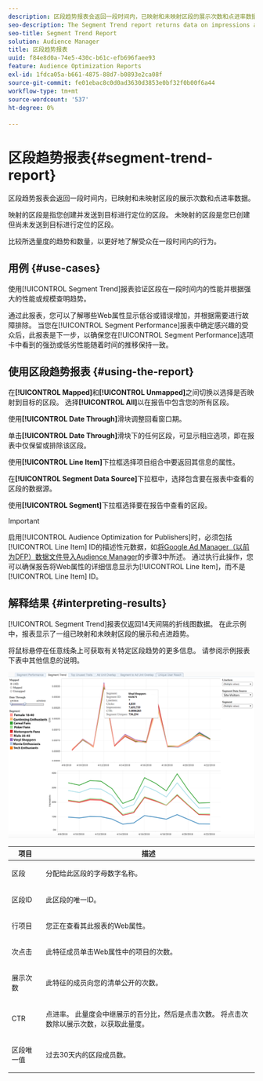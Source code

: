 ```yaml
---
description: 区段趋势报表会返回一段时间内，已映射和未映射区段的展示次数和点进率数据。 映射的区段是指您创建并发送到目标进行定位的区段。 未映射的区段是您已创建但尚未发送到目标进行定位的区段。 比较所选量度的趋势和数量，以更好地了解受众在一段时间内的行为。
seo-description: The Segment Trend report returns data on impressions and click-through rates of mapped and unmapped segments over time. A mapped segment is a segment you create and send to a destination for targeting. An unmapped segment is a segment that you've created but have not sent to a destination for targeting. Compare trends and volume for your selected metrics to get a better picture of how your audiences behave over time.
seo-title: Segment Trend Report
solution: Audience Manager
title: 区段趋势报表
uuid: f84e8d0a-74e5-430c-b61c-efb696faee93
feature: Audience Optimization Reports
exl-id: 1fdca05a-b661-4875-88d7-b0893e2ca08f
source-git-commit: fe01ebac8c0d0ad3630d3853e0bf32f0b00f6a44
workflow-type: tm+mt
source-wordcount: '537'
ht-degree: 0%

---
```


# 区段趋势报表{#segment-trend-report}

区段趋势报表会返回一段时间内，已映射和未映射区段的展示次数和点进率数据。

映射的区段是指您创建并发送到目标进行定位的区段。 未映射的区段是您已创建但尚未发送到目标进行定位的区段。

比较所选量度的趋势和数量，以更好地了解受众在一段时间内的行为。

## 用例 {#use-cases}

使用[!UICONTROL Segment Trend]报表验证区段在一段时间内的性能并根据强大的性能或规模查明趋势。

通过此报表，您可以了解哪些Web属性显示低谷或错误增加，并根据需要进行故障排除。 当您在[!UICONTROL Segment Performance]报表中确定感兴趣的受众后，此报表是下一步，以确保您在[!UICONTROL Segment Performance]选项卡中看到的强劲或低劣性能随着时间的推移保持一致。

## 使用区段趋势报表 {#using-the-report}

在&#x200B;**[!UICONTROL Mapped]**&#x200B;和&#x200B;**[!UICONTROL Unmapped]**&#x200B;之间切换以选择是否映射到目标的区段。 选择&#x200B;**[!UICONTROL All]**&#x200B;以在报告中包含您的所有区段。

使用&#x200B;**[!UICONTROL Date Through]**&#x200B;滑块调整回看窗口期。

单击&#x200B;**[!UICONTROL Date Through]**&#x200B;滑块下的任何区段，可显示相应选项，即在报表中仅保留或排除该区段。

使用&#x200B;**[!UICONTROL Line Item]**&#x200B;下拉框选择项目组合中要返回其信息的属性。

在&#x200B;**[!UICONTROL Segment Data Source]**&#x200B;下拉框中，选择包含要在报表中查看的区段的数据源。

使用&#x200B;**[!UICONTROL Segment]**&#x200B;下拉框选择要在报告中查看的区段。

>[!IMPORTANT]
>
>启用[!UICONTROL Audience Optimization for Publishers]时，必须包括[!UICONTROL Line Item] ID的描述性元数据，如[将Google Ad Manager（以前为DFP）数据文件导入Audience Manager](../../../reporting/audience-optimization-reports/aor-publishers/import-dfp.md)的步骤3中所述。 通过执行此操作，您可以确保报告将Web属性的详细信息显示为[!UICONTROL Line Item]，而不是[!UICONTROL Line Item] ID。

## 解释结果 {#interpreting-results}

[!UICONTROL Segment Trend]报表仅返回14天间隔的折线图数据。 在此示例中，报表显示了一组已映射和未映射区段的展示和点进趋势。

将鼠标悬停在任意线条上可获取有关特定区段趋势的更多信息。 请参阅示例报表下表中其他信息的说明。

![](assets/publisher_segment_trend.png)

<table id="table_AFE2540583C34835B04584693ADFD26A"> 
 <thead> 
  <tr> 
   <th colname="col1" class="entry"> 项目 </th> 
   <th colname="col2" class="entry"> 描述 </th> 
  </tr>
 </thead>
 <tbody> 
  <tr> 
   <td colname="col1"> <p><span class="wintitle">区段</span> </p> </td> 
   <td colname="col2"> <p>分配给此区段的字母数字名称。 </p> </td> 
  </tr> 
  <tr> 
   <td colname="col1"> <p><span class="wintitle">区段ID</span> </p> </td> 
   <td colname="col2"> <p>此区段的唯一ID。 </p> </td> 
  </tr> 
  <tr> 
   <td colname="col1"> <p><span class="wintitle">行项目</span> </p> </td> 
   <td colname="col2"> <p>您正在查看其此报表的Web属性。 </p> </td> 
  </tr> 
  <tr> 
   <td colname="col1"> <p><span class="wintitle">次点击</span> </p> </td> 
   <td colname="col2"> <p>此特征成员单击Web属性中的项目的次数。 </p> </td> 
  </tr> 
  <tr> 
   <td colname="col1"> <p><span class="wintitle">展示次数</span> </p> </td> 
   <td colname="col2"> <p>此特征的成员向您的清单公开的次数。 </p> </td> 
  </tr> 
  <tr> 
   <td colname="col1"> <p><span class="wintitle"> CTR</span> </p> </td> 
   <td colname="col2"> <p>点进率。 此量度会中继展示的百分比，然后是点击次数。 将点击次数除以展示次数，以获取此量度。 </p> </td> 
  </tr> 
  <tr> 
   <td colname="col1"> <p><span class="wintitle">区段唯一值</span> </p> </td> 
   <td colname="col2"> <p>过去30天内的区段成员数。 </p> </td> 
  </tr> 
 </tbody> 
</table>
